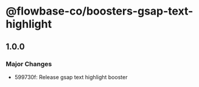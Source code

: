 # @flowbase-co/boosters-gsap-text-highlight

## 1.0.0

### Major Changes

- 599730f: Release gsap text highlight booster
